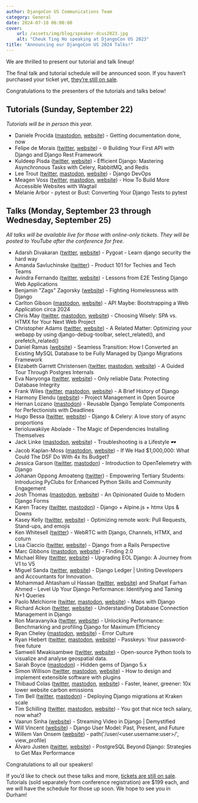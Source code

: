 ```yaml
---
author: DjangoCon US Communications Team
category: General
date: 2024-07-10 06:00:00
cover:
    url: /assets/img/blog/speaker-dcus2023.jpg
    alt: "Cheuk Ting Ho speaking at DjangoCon US 2023"
title: "Announcing our DjangoCon US 2024 Talks!"
---
```


We are thrilled to present our tutorial and talk lineup!

The final talk and tutorial schedule will be announced soon. If you haven’t purchased your ticket yet, [they’re still on sale]({{site.ticket_link}}).

Congratulations to the presenters of the tutorials and talks below!

## Tutorials (Sunday, September 22)

_Tutorials will be in person this year._

- Daniele Procida ([mastodon](https://mastodon.online/@EvilDMP), [website](https://vurt.org)) - Getting documentation done, now
- Felipe de Morais ([twitter](https://twitter.com/felipedemorais_), [website](https://felipedemorais.com.br/)) - 🌐 Building Your First API with Django and Django Rest Framework
- Kuldeep Pisda ([twitter](https://twitter.com/kdpisda), [website](https://kdpisda.in/)) - Efficient Django: Mastering Asynchronous Tasks with Celery, RabbitMQ, and Redis
- Lee Trout ([twitter](https://twitter.com/thecodewritesme), [mastodon](https://hachyderm.io/@leet), [website](http://leetrout.com)) - Django DevOps
- Meagen Voss ([twitter](https://twitter.com/meagenvoss), [mastodon](https://fosstodon.org/@vossisboss), [website](https://www.meagenvoss.com/)) - How To Build More Accessible Websites with Wagtail
- Melanie Arbor  - pytest or Bust: Converting Your Django Tests to pytest

## Talks (Monday, September 23 through Wednesday, September 25)

_All talks will be available live for those with online-only tickets. They will be posted to YouTube after the conference for free._

- Adarsh Divakaran ([twitter](https://twitter.com/adarshd905), [website](https://blog.adarshd.dev)) - Pygoat - Learn django security the hard way
- Amanda Savluchinske ([twitter](https://twitter.com/afsavluchinske)) - Product 101 for Techies and Tech Teams
- Avindra Fernando ([twitter](https://twitter.com/avindrafernando), [website](https://taprobaneconsulting.tech/)) - Lessons from E2E Testing Django Web Applications
- Benjamin "Zags" Zagorsky ([website](https://zagaran.com/)) - Fighting Homelessness with Django
- Carlton Gibson ([mastodon](https://fosstodon.org/@carlton), [website](https://noumenal.es)) - API Maybe: Bootstrapping a Web Application circa 2024
- Chris May ([twitter](https://twitter.com/_chrismay), [mastodon](https://fosstodon.org/@_chrismay), [website](https://everydaysuperpowers.dev)) - Choosing Wisely: SPA vs. HTMX for Your Next Web Project
- Christopher Adams ([twitter](https://twitter.com/adamsc64), [website](http://christopheradams.info)) - A Related Matter: Optimizing your webapp by using django-debug-toolbar, select_related(), and prefetch_related()
- Daniel Ramas ([website](http://www.github.com/Daniel-Ramas)) - Seamless Transition: How I Converted an Existing MySQL Database to be Fully Managed by Django Migrations Framework
- Elizabeth Garrett Christensen ([twitter](https://twitter.com/sqlliz), [mastodon](https://fosstodon.org/@sqlliz), [website](https://www.crunchydata.com/blog/author/elizabeth-christensen)) - A Guided Tour Through Postgres Internals
- Eva Nanyonga ([twitter](https://twitter.com/evananyonga), [website](https://www.linkedin.com/in/eva-nanyonga-143b6b33/)) - Only reliable Data: Protecting Database Integrity
- Frank Wiles ([twitter](https://twitter.com/fwiles), [mastodon](https://frankwiles.social/@frank), [website](https://www.revsys.com)) - A Brief History of Django
- Harmony Elendu ([website](https://medium.com/harmonyelendu/)) - Project Management in Open Source
- Hernan Lozano ([mastodon](https://fosstodon.org/@hernantz)) - Reusable Django Template Components for Perfectionists with Deadlines
- Hugo Bessa ([twitter](https://twitter.com/hugoabessa), [website](https://bessa.me)) - Django & Celery: A love story of async proportions
- Ilerioluwakiiye Abolade - The Magic of Dependencies Installing Themselves
- Jack Linke ([mastodon](https://social.jacklinke.com/@jack), [website](https://jacklinke.com/)) - Troubleshooting is a Lifestyle 🕶️
- Jacob Kaplan-Moss ([mastodon](https://jacobian.org/@jacob), [website](https://jacobian.org/)) - If We Had $1,000,000: What Could The DSF Do With 4x Its Budget?
- Jessica Garson ([twitter](https://twitter.com/jessicagarson), [mastodon](https://macaw.social/@jessicagarson)) - Introduction to OpenTelemetry with Django
- Johanan Oppong Amoateng ([twitter](https://twitter.com/johanan2001)) - Empowering Tertiary Students: Introducing PyClubs for Enhanced Python Skills and Community Engagement
- Josh Thomas ([mastodon](https://joshthomas.dev/@josh), [website](https://joshthomas.dev)) - An Opinionated Guide to Modern Django Forms
- Karen Tracey ([twitter](https://twitter.com/km_tracey), [mastodon](https://fosstodon.org/@kmtracey)) - Django + Alpine.js + htmx Ups & Downs
- Kasey Kelly ([twitter](https://twitter.com/kaseykelly), [website](https://lincolnloop.com/)) - Optimizing remote work: Pull Requests, Stand-ups, and emojis
- Ken Whitesell ([twitter](https://twitter.com/KenWhitesell)) - WebRTC with Django, Channels, HTMX, and coturn
- Lisa Ciaccio ([twitter](https://twitter.com/LisaChacho), [website](https://www.lisachacho.com)) - Django from a Rails Perspective
- Marc Gibbons ([mastodon](https://mastodon.social/@marcgibbons), [website](https://marcgibbons.com)) - Finding 2.0
- Michael Riley ([twitter](https://twitter.com/ErriteRikez), [website](https://michaelriley.dev)) - Upgrading EOL Django: A Journey from V1 to V5
- Miguel Sanda ([twitter](https://twitter.com/elarroba), [website](https://www.miguelsanda.com)) - Django Ledger | Uniting Developers and Accountants for Innovation.
- Mohammad Ahtasham ul Hassan ([twitter](https://twitter.com/Iht_Malik), [website](https://aht007.github.io/personal-portfolio/)) and Shafqat Farhan Ahmed  - Level Up Your Django Performance: Identifying and Taming N+1 Queries
- Paolo Melchiorre ([twitter](https://twitter.com/pauloxnet), [mastodon](https://fosstodon.org/@paulox), [website](https://www.paulox.net/)) - Maps with Django
- Richard Ackon ([twitter](https://twitter.com/esquire_gh), [website](https://www.linkedin.com/in/richardackon/)) - Understanding Database Connection Management in Django
- Ron Maravanyika ([twitter](https://twitter.com/ronn_zw), [website](https://ronnzw.github.io/)) - Unlocking Performance: Benchmarking and profiling Django for Maximum Efficiency
- Ryan Cheley ([mastodon](https://mastodon.social/@ryancheley), [website](https://www.ryancheley.com/)) - Error Culture
- Ryan Hiebert ([twitter](https://twitter.com/ryanhiebert), [mastodon](https://fosstodon.org/@ryanhiebert), [website](http://ryanhiebert.com)) - Passkeys: Your password-free future
- Samweli Mwakisambwe ([twitter](https://twitter.com/SamweliTwesa), [website](https://samweli.github.io/)) - Open-source Python tools to visualize and analyse geospatial data.
- Sarah Boyce ([mastodon](https://mastodon.social/@sarahboyce)) - Hidden gems of Django 5.x
- Simon Willison ([twitter](https://twitter.com/simonw), [mastodon](https://simonwillison.net/@simon), [website](https://simonwillison.net/)) - How to design and implement extensible software with plugins
- Thibaud Colas ([twitter](https://twitter.com/thibaud_colas), [mastodon](https://fosstodon.org/@thibaudcolas), [website](https://thib.me/)) - Faster, leaner, greener: 10x lower website carbon emissions
- Tim Bell ([twitter](https://twitter.com/timb07), [mastodon](https://chaos.social/@timb07)) - Deploying Django migrations at Kraken scale
- Tim Schilling ([twitter](https://twitter.com/CodenameTim), [mastodon](https://fosstodon.org/@CodenameTim), [website](https://www.better-simple.com/)) - You got that nice tech salary, now what?
- Vaarun Sinha ([website](https://www.linkedin.com/in/vaarun-sinha-674114230/)) - Streaming Video in Django | Demystified
- Will Vincent ([website](https://learndjango.com)) - Django User Model: Past, Present, and Future
- Willem Van Onsem ([website](https://www.django-antipatterns.com/)) - path('/user/&lt;user.username:user&gt;/', view_profile)
- Álvaro Justen ([twitter](https://twitter.com/turicas), [website](https://brasil.io/)) - PostgreSQL Beyond Django: Strategies to Get Max Performance

Congratulations to all our speakers!

If you’d like to check out these talks and more, [tickets are still on sale]({{site.ticket_link}}). Tutorials (sold separately from conference registration) are $199 each, and we will have the schedule for those up soon. We hope to see you in Durham!
